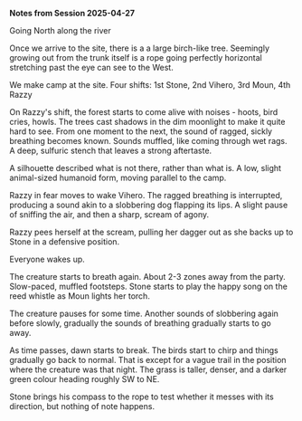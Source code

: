 **Notes from Session 2025-04-27**

 Going North along the river
 
 Once we arrive to the site, there is a a large birch-like tree. Seemingly growing out from the trunk itself is a rope going perfectly horizontal stretching past the eye can see to the West.
 
 We make camp at the site. Four shifts: 1st Stone, 2nd Vihero, 3rd Moun, 4th Razzy
 
 On Razzy's shift, the forest starts to come alive with noises - hoots, bird cries, howls. The trees cast shadows in the dim moonlight to make it quite hard to see. From one moment to the next, the sound of ragged, sickly breathing becomes known. Sounds muffled, like coming through wet rags. A deep, sulfuric stench that leaves a strong aftertaste.
 
 A silhouette described what is not there, rather than what is. A low, slight animal-sized humanoid form, moving parallel to the camp.
 
Razzy in fear moves to wake Vihero. The ragged breathing is interrupted, producing a sound akin to a slobbering dog flapping its lips. A slight pause of sniffing the air, and then a sharp, scream of agony.

Razzy pees herself at the scream, pulling her dagger out as she backs up to Stone in a defensive position.

Everyone wakes up.

The creature starts to breath again. About 2-3 zones away from the party. Slow-paced, muffled footsteps. Stone starts to play the happy song on the reed whistle as Moun lights her torch.

The creature pauses for some time. Another sounds of slobbering again before slowly, gradually the sounds of breathing gradually starts to go away.

As time passes, dawn starts to break. The birds start to chirp and things gradually go back to normal. That is except for a vague trail in the position where the creature was that night. The grass is taller, denser, and a darker green colour heading roughly SW to NE.

Stone brings his compass to the rope to test whether it messes with its direction, but nothing of note happens. 
